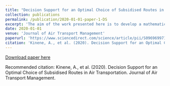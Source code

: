 ```yaml
---
title: "Decision Support for an Optimal Choice of Subsidised Routes in Air Transportation"
collection: publications
permalink: /publication/2020-01-01-paper-1-DS
excerpt: 'The aim of the work presented here is to develop a mathematical model that can assist decision-makers in selecting the optimal network of subsidised routes in air transportation. Sweden is used as a case study. The results show that even if most of the Swedish population already has a good accessibility, the model can suggest new routes that can further improve accessibility without increasing the subsidisation cost. The closure of an airport reduces the available commercial routes, which would impair the accessibility to a given destination; a subsidised route would hence be required as a replacement. The ability of the model to consider several accessibility criteria makes it useful for managers at transportation authorities when making airport location decisions.'
date: 2020-01-01
venue: 'Journal of Air Transport Management'
paperurl: 'https://www.sciencedirect.com/science/article/pii/S0969699719302467'
citation: 'Kinene, A., et al. (2020). Decision Support for an Optimal Choice of Subsidised Routes in Air Transportation.  Journal of Air Transport Management.'
---
```

[Download paper here](https://www.sciencedirect.com/science/article/pii/S0969699719302467)

Recommended citation: Kinene, A., et al. (2020). Decision Support for an Optimal Choice of Subsidised Routes in Air Transportation.  Journal of Air Transport Management. 
